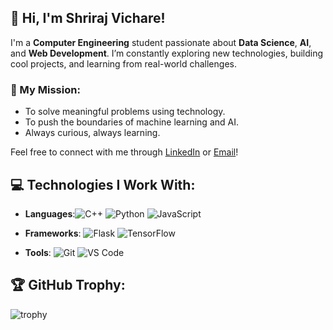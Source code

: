 ## 👋 Hi, I'm Shriraj Vichare!
I'm a **Computer Engineering** student passionate about **Data Science**, **AI**, and **Web Development**. I’m constantly exploring new technologies, building cool projects, and learning from real-world challenges.

### 🚀 My Mission:
- To solve meaningful problems using technology.
- To push the boundaries of machine learning and AI.
- Always curious, always learning.

Feel free to connect with me through [LinkedIn](www.linkedin.com/in/shriraj-vichare-58baa4299) or [Email](vichareshriraj000@gmail.com)!



## 💻 Technologies I Work With:
- **Languages**:![C++](https://img.shields.io/badge/C++-3776AB?style=for-the-badge&logo=C++&logoColor=ffffff)    ![Python](https://img.shields.io/badge/Python-3776AB?style=for-the-badge&logo=python&logoColor=ffffff) ![JavaScript](https://img.shields.io/badge/JavaScript-FFD700?style=for-the-badge&logo=javascript&logoColor=ffffff)
  
- **Frameworks**: ![Flask](https://img.shields.io/badge/Flask-000000?style=for-the-badge&logo=flask&logoColor=ffffff) ![TensorFlow](https://img.shields.io/badge/TensorFlow-FF6F00?style=for-the-badge&logo=tensorflow&logoColor=ffffff)
  
- **Tools**: ![Git](https://img.shields.io/badge/Git-F05032?style=for-the-badge&logo=git&logoColor=ffffff) ![VS Code](https://img.shields.io/badge/VS_Code-007ACC?style=for-the-badge&logo=visualstudiocode&logoColor=ffffff)


## 🏆 GitHub Trophy:
![trophy](https://github-profile-trophy.vercel.app/?username=ShreeV4124&theme=dark)



<!--
**ShreeV4124/ShreeV4124** is a ✨ _special_ ✨ repository because its `README.md` (this file) appears on your GitHub profile.

Here are some ideas to get you started:

- 🔭 I’m currently working on ...
- 🌱 I’m currently learning ...
- 👯 I’m looking to collaborate on ...
- 🤔 I’m looking for help with ...
- 💬 Ask me about ...
- 📫 How to reach me: ...
- 😄 Pronouns: ...
- ⚡ Fun fact: ...
-->
